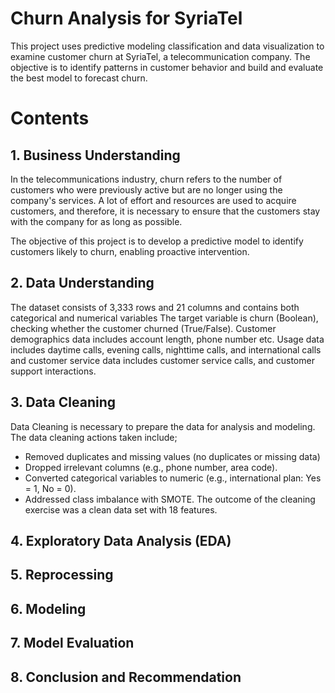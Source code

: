 # Churn Analysis for SyriaTel
 
This project uses predictive modeling classification and data visualization to examine customer churn at SyriaTel, a telecommunication company. The objective is to identify patterns in customer behavior and build and evaluate the best model to forecast churn.

# Contents
## 1. Business Understanding
In the telecommunications industry, churn refers to the number of customers who were previously active but are no longer using the company's services. A lot of effort and resources are used to acquire customers, and therefore, it is necessary to ensure that the customers stay with the company for as long as possible.

The objective of this project is to develop a predictive model to identify customers likely to churn, enabling proactive intervention.

## 2. Data Understanding
The dataset consists of 3,333 rows and 21 columns and contains both categorical and numerical variables
The target variable is churn (Boolean), checking whether the customer churned (True/False). Customer demographics data includes account length, phone number etc.
Usage data includes daytime calls, evening calls, nighttime calls, and international calls and customer service data includes customer service calls, and customer support interactions.

## 3. Data Cleaning
Data Cleaning is necessary to prepare the data for analysis and modeling. The data cleaning actions taken include;
- Removed duplicates and missing values (no duplicates or missing data)   
- Dropped irrelevant columns (e.g., phone number, area code).      
- Converted categorical variables to numeric (e.g., international plan: Yes = 1, No = 0).      
- Addressed class imbalance with SMOTE. 
The outcome of the cleaning exercise was a clean data set with 18 features.

## 4. Exploratory Data Analysis (EDA)

## 5. Reprocessing

## 6. Modeling

## 7. Model Evaluation

## 8. Conclusion and Recommendation
